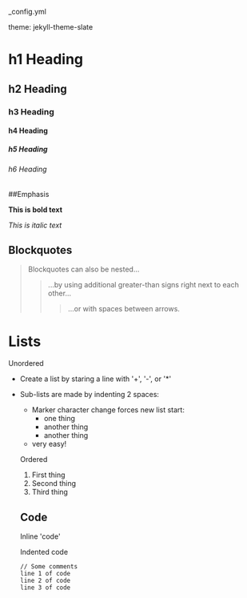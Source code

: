 _config.yml

theme: jekyll-theme-slate
# h1 Heading
## h2 Heading
### h3 Heading
#### h4 Heading
##### h5 Heading
###### h6 Heading


##Emphasis 

**This is bold text**

*This is italic text*


## Blockquotes


> Blockquotes can also be nested...
>> ...by using additional greater-than signs right next to each other...
> > > ...or with spaces between arrows.



# Lists

Unordered

+ Create a list by staring a line with '+', '-', or '*'
+ Sub-lists are made by indenting 2 spaces:
  - Marker character change forces new list start:
    * one thing
    + another thing
    - another thing
  + very easy!
  
  
  Ordered
  
  1. First thing
  2. Second thing
  3. Third thing
  
  
  ## Code
  
  Inline 'code'
  
  Indented code
  
      // Some comments
      line 1 of code
      line 2 of code
      line 3 of code
      
